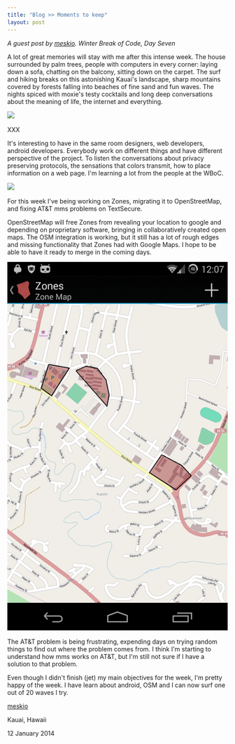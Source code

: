 ```yaml
---
title: "Blog >> Moments to keep"
layout: post
---
```


*A guest post by [meskio](http://meskio.net/). Winter Break of Code, Day Seven*

A lot of great memories will stay with me after this intense week. The house 
surrounded by palm trees, people with computers in every corner: laying down a 
sofa, chatting on the balcony, sitting down on the carpet. The surf and hiking 
breaks on this astonishing Kauai's landscape, sharp mountains covered by forests 
falling into beaches of fine sand and fun waves. The nights spiced with moxie's 
testy cocktails and long deep conversations about the meaning of life, the 
internet and everything.

<img src="/blog/images/wboc-meskio-mountains.png" />

XXX

It's interesting to have in the same room designers, web developers, android 
developers. Everybody work on different things and have different perspective of 
the project. To listen the conversations about privacy preserving protocols, the 
sensations that colors transmit, how to place information on a web page. I'm 
learning a lot from the people at the WBoC.

<img src="/blog/images/wboc-meskio-working.png" />

For this week I've being working on Zones, migrating it to OpenStreetMap, and 
fixing AT&T mms problems on TextSecure.

OpenStreetMap will free Zones from revealing your location to google and 
depending on proprietary software, bringing in collaboratively created open 
maps. The OSM integration is working, but it still has a lot of rough edges and 
missing functionality that Zones had with Google Maps. I hope to be able to have 
it ready to merge in the coming days.

<img src="/blog/images/wboc-meskio-screenshot.png" />

The AT&T problem is being frustrating, expending days on trying random things to 
find out where the problem comes from. I think I'm starting to understand how 
mms works on AT&T, but I'm still not sure if I have a solution to that problem.

Even though I didn't finish (jet) my main objectives for the week, I'm pretty 
happy of the week. I have learn about android, OSM and I can now surf one out of 
20 waves I try.

[meskio](http://meskio.net/)

Kauai, Hawaii

12 January 2014
